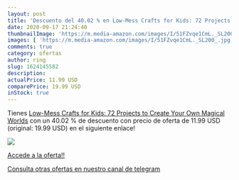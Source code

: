 ```yaml
---
layout: post
title: 'Descuento del 40.02 % en Low-Mess Crafts for Kids: 72 Projects to'
date: 2020-09-17 21:24:40
thumbnailImage: 'https://m.media-amazon.com/images/I/51FZvqe1CmL._SL200_.jpg'
images: [ 'https://m.media-amazon.com/images/I/51FZvqe1CmL._SL200_.jpg' ]
comments: true
category: ofertas
author: ring
slug: 1624145582
description:
actualPrice: 11.99 USD
comparePrice: 19.99 USD
inStock: true
---
```


Tienes [Low-Mess Crafts for Kids: 72 Projects to Create Your Own Magical Worlds](https://www.amazon.com/dp/1624145582/?tag=redken08-20) con un 40.02 % de descuento con precio de oferta de 11.99 USD (original: 19.99 USD) en el siguiente enlace!

[![](https://m.media-amazon.com/images/I/51FZvqe1CmL._SL200_.jpg)](https://www.amazon.com/dp/1624145582/?tag=redken08-20)

[Accede a la oferta!!](https://www.amazon.com/dp/1624145582/?tag=redken08-20)

[Consulta otras ofertas en nuestro canal de telegram](https://t.me/s/ofertas25)

